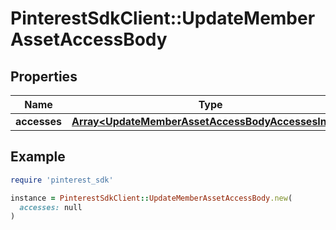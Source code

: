 # PinterestSdkClient::UpdateMemberAssetAccessBody

## Properties

| Name | Type | Description | Notes |
| ---- | ---- | ----------- | ----- |
| **accesses** | [**Array&lt;UpdateMemberAssetAccessBodyAccessesInner&gt;**](UpdateMemberAssetAccessBodyAccessesInner.md) |  |  |

## Example

```ruby
require 'pinterest_sdk'

instance = PinterestSdkClient::UpdateMemberAssetAccessBody.new(
  accesses: null
)
```

